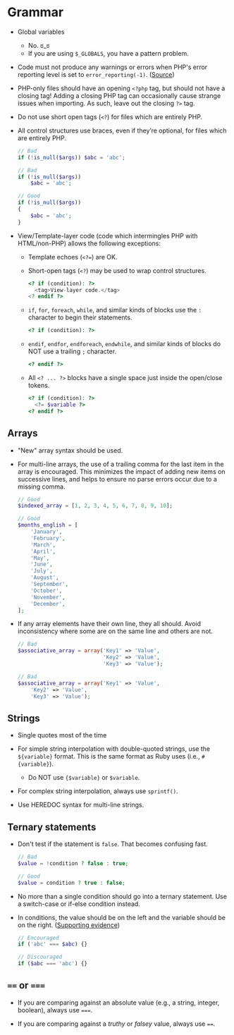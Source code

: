 # Grammar

* Global variables
    * No. ಠ_ಠ
    * If you are using `$_GLOBALS`, you have a pattern problem.

* Code must not produce any warnings or errors when PHP's error reporting level is set to `error_reporting(-1)`. ([Source](https://twitter.com/rasmus/status/7448448829))

* PHP-only files should have an opening `<?php` tag, but should not have a closing tag! Adding a closing PHP tag can occasionally cause strange issues when importing. As such, leave out the closing `?>` tag.

* Do not use short open tags (`<?`) for files which are entirely PHP.

* All control structures use braces, even if they’re optional, for files which are entirely PHP.

  ```php
  // Bad
  if (!is_null($args)) $abc = 'abc';

  // Bad
  if (!is_null($args))
      $abc = 'abc';

  // Good
  if (!is_null($args))
  {
      $abc = 'abc';
  }
  ```

* View/Template-layer code (code which intermingles PHP with HTML/non-PHP) allows the following exceptions:

   * Template echoes (`<?=`) are OK.

   * Short-open tags (`<?`) may be used to wrap control structures.

     ```php
     <? if (condition): ?>
       <tag>View-layer code.</tag>
     <? endif ?>
     ```

   * `if`, `for`, `foreach`, `while`, and similar kinds of blocks use the `:` character to begin their statements.

     ```php
     <? if (condition): ?>
     ```

   * `endif`, `endfor`, `endforeach`, `endwhile`, and similar kinds of blocks do NOT use a trailing `;` character.

     ```php
     <? endif ?>
     ```

   * All `<? ... ?>` blocks have a single space just inside the open/close tokens.

     ```php
     <? if (condition): ?>
       <?= $variable ?>
     <? endif ?>
     ```

## Arrays

* "New" array syntax should be used.

* For multi-line arrays, the use of a trailing comma for the last item in the array is encouraged. This minimizes the impact of adding new items on successive lines, and helps to ensure no parse errors occur due to a missing comma.

  ```php
  // Good
  $indexed_array = [1, 2, 3, 4, 5, 6, 7, 8, 9, 10];

  // Good
  $months_english = [
      'January',
      'February',
      'March',
      'April',
      'May',
      'June',
      'July',
      'August',
      'September',
      'October',
      'November',
      'December',
  ];
  ```

* If any array elements have their own line, they all should. Avoid inconsistency where some are on the same line and others are not.

  ```php
  // Bad
  $associative_array = array('Key1' => 'Value',
                             'Key2' => 'Value',
                             'Key3' => 'Value');

  // Bad
  $associative_array = array('Key1' => 'Value',
      'Key2' => 'Value',
      'Key3' => 'Value');
  ```

## Strings

* Single quotes most of the time

* For simple string interpolation with double-quoted strings, use the `${variable}` format. This is the same format as Ruby uses (i.e., `#{variable}`).

   * Do NOT use `{$variable}` or `$variable`.

* For complex string interpolation, always use `sprintf()`.

* Use HEREDOC syntax for multi-line strings.

## Ternary statements

* Don't test if the statement is `false`. That becomes confusing fast.

  ```php
  // Bad
  $value = !condition ? false : true;

  // Good
  $value = condition ? true : false;
  ```

* No more than a single condition should go into a ternary statement. Use a switch-case or if-else condition instead.

* In conditions, the value should be on the left and the variable should be on the right. ([Supporting evidence](https://www.securecoding.cert.org/confluence/display/seccode/EXP21-C.+Place+constants+on+the+left+of+equality+comparisons))

  ```php
  // Encouraged
  if ('abc' === $abc) {}

  // Discouraged
  if ($abc === 'abc') {}
  ```

## `==` or `===`

* If you are comparing against an absolute value (e.g., a string, integer, boolean), always use `===`.

* If you are comparing against a _truthy_ or _falsey_ value, always use `==`.

